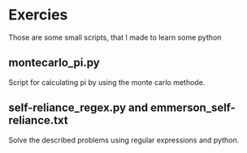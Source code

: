 # Exercies
Those are some small scripts, that I made to learn some python
## montecarlo_pi.py
Script for calculating pi by using the monte carlo methode.
## self-reliance_regex.py and emmerson_self-reliance.txt
Solve the described problems using regular expressions and python.
